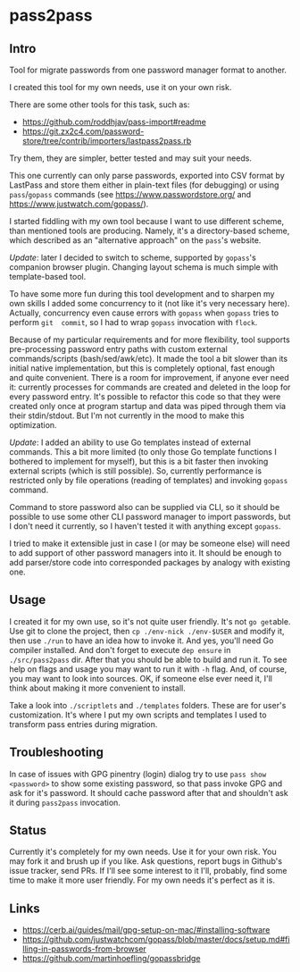 # pass2pass

## Intro

Tool for migrate passwords from one password manager format to another.

I created this tool for my own needs, use it on your own risk.

There are some other tools for this task, such as:

- https://github.com/roddhjav/pass-import#readme
- https://git.zx2c4.com/password-store/tree/contrib/importers/lastpass2pass.rb

Try them, they are simpler, better tested and may suit your needs.

This one currently can only parse passwords, exported into CSV format by
LastPass and store them either in plain-text files (for debugging) or using
`pass`/`gopass` commands (see https://www.passwordstore.org/ and
https://www.justwatch.com/gopass/). 

I started fiddling with my own tool because I want to use different scheme,
than mentioned tools are producing. Namely, it's a directory-based scheme,
which described as an "alternative approach" on the `pass`'s website.

_Update_: later I decided to switch to scheme, supported by `gopass`'s companion
browser plugin. Changing layout schema is much simple with template-based tool.

To have some more fun during this tool development and to sharpen my own skills
I added some concurrency to it (not like it's very necessary here). Actually, 
concurrency even cause errors with `gopass` when `gopass` tries to perform `git 
commit`, so I had to wrap `gopass` invocation with `flock`.

Because of my particular requirements and for more flexibility, tool supports
pre-processing password entry paths with custom external commands/scripts
(bash/sed/awk/etc). It made the tool a bit slower than its initial native
implementation, but this is completely optional, fast enough and quite
convenient. There is a room for improvement, if anyone ever need it:  currently
processes for commands are created and deleted in the loop for every password
entry. It's possible to refactor this code so that they were created only once
at program startup and data was piped through them via their stdin/stdout. But
I'm not currently in the mood to make this optimization.

_Update_: I added an ability to use Go templates instead of external commands.
This a bit more limited (to only those Go template functions I bothered to
implement for myself), but this is a bit faster then invoking external scripts
(which is still possible). So, currently performance is restricted only by
file operations (reading of templates) and invoking `gopass` command.

Command to store password also can be supplied via CLI, so it should be
possible to use some other CLI password manager to import passwords, but I
don't need it currently, so I haven't tested it with anything except `gopass`.

I tried to make it extensible just in case I (or may be someone else) will
need to add support of other password managers into it. It should be enough to
add parser/store code into corresponded packages by analogy with existing one.

## Usage

I created it for my own use, so it's not quite user friendly. It's not `go
get`able.  Use git to clone the project, then `cp ./env-nick ./env-$USER` and
modify it, then use `./run` to have an idea how to invoke it. And yes, you'll
need Go compiler installed. And don't forget to execute `dep ensure` in 
`./src/pass2pass` dir. After that you should be able to build and run it. To 
see help on flags and usage you may want to run it with `-h` flag. And, of 
course, you may want to look into sources.  OK, if someone else ever need it, 
I'll think about making it more convenient to install.

Take a look into `./scriptlets` and `./templates` folders. These are for user's
customization. It's where I put my own scripts and templates I used to
transform pass entries during migration.

## Troubleshooting

In case of issues with GPG pinentry (login) dialog try to use `pass show
<password>` to show some existing password, so that pass invoke GPG and ask for
it's password.  It should cache password after that and shouldn't ask it during
`pass2pass` invocation.

## Status

Currently it's completely for my own needs. Use it for your own risk. You may
fork it and brush up if you like. Ask questions, report bugs in Github's issue
tracker, send PRs. If I'll see some interest to it I'll, probably, find some
time to make it more user friendly. For my own needs it's perfect as it is.

## Links

- https://cerb.ai/guides/mail/gpg-setup-on-mac/#installing-software
- https://github.com/justwatchcom/gopass/blob/master/docs/setup.md#filling-in-passwords-from-browser
- https://github.com/martinhoefling/gopassbridge

